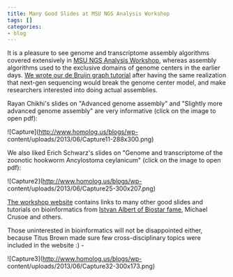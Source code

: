 ```yaml
---
title: Many Good Slides at MSU NGS Analysis Workshop
tags: []
categories:
- blog
---
```

It is a pleasure to see genome and transcriptome assembly algorithms covered
extensively in [MSU NGS Analysis
Workshop](http://ged.msu.edu/angus/tutorials-2013/index.html), whereas
assembly algorithms used to the exclusive domains of genome centers in the
earlier days. [We wrote our de Bruijn graph
tutorial](http://www.homolog.us/Tutorials/index.php?p=1.1&s=1) after having
the same realization that next-gen sequencing would break the genome center
model, and make researchers interested into doing actual assemblies.
<!--more-->

Rayan Chikhi's slides on "Advanced genome assembly" and "Slightly more
advanced genome assembly" are very informative (click on the image to open
pdf):

![Capture](http://www.homolog.us/blogs/wp-
content/uploads/2013/06/Capture11-288x300.png)

We also liked Erich Schwarz's slides on "Genome and transcriptome of the
zoonotic hookworm Ancylostoma ceylanicum" (click on the image to open pdf):

![Capture2](http://www.homolog.us/blogs/wp-
content/uploads/2013/06/Capture25-300x207.png)

[The workshop website](http://ged.msu.edu/angus/tutorials-2013/index.html)
contains links to many other good slides and tutorials on bioinformatics from
[Istvan Albert of Biostar fame](http://www.homolog.us/blogs/software/),
Michael Crusoe and others.

Those uninterested in bioinformatics will not be disappointed either, because
Titus Brown made sure few cross-disciplinary topics were included in the
website :) -

![Capture3](http://www.homolog.us/blogs/wp-
content/uploads/2013/06/Capture32-300x173.png)

